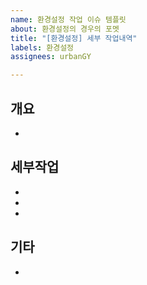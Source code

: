 ```yaml
---
name: 환경설정 작업 이슈 템플릿
about: 환경설정의 경우의 포멧
title: "[환경설정] 세부 작업내역"
labels: 환경설정
assignees: urbanGY

---
```


## 개요
- 

## 세부작업
- 
- 
- 

## 기타
-

